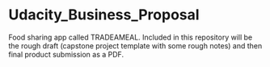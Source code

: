 # Udacity_Business_Proposal
Food sharing app called TRADEAMEAL. Included in this repository will be the rough draft (capstone project template with some rough notes) and then final product submission as a PDF. 
